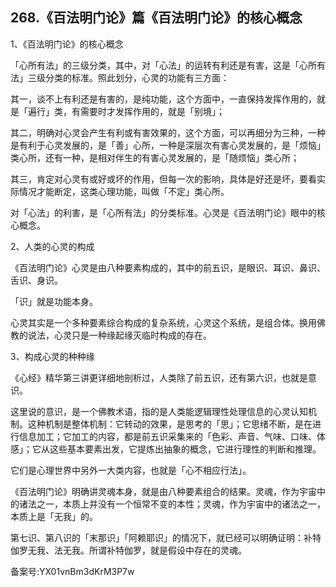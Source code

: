 ## 268.《百法明门论》篇《百法明门论》的核心概念
1、《百法明门论》的核心概念


「心所有法」的三级分类，其中，对「心法」的运转有利还是有害，这是「心所有法」三级分类的标准。照此划分，心灵的功能有三方面：


其一，谈不上有利还是有害的，是纯功能，这个方面中，一直保持发挥作用的，就是「遍行」类，有需要时才发挥作用的，就是「别境」；


其二，明确对心灵会产生有利或有害效果的，这个方面，可以再细分为三种，一种是有利于心灵发展的，是「善」心所，一种是深层次有害心灵发展的，是「烦恼」类心所，还有一种，是相对伴生的有害心灵发展的，是「随烦恼」类心所；


其三，肯定对心灵有或好或坏的作用，但每一次的影响，具体是好还是坏，要看实际情况才能断定，这类心理功能，叫做「不定」类心所。


对「心法」的利害，是「心所有法」的分类标准。心灵是《百法明门论》眼中的核心概念。


2、人类的心灵的构成


《百法明门论》心灵是由八种要素构成的，其中的前五识，是眼识、耳识、鼻识、舌识、身识。


「识」就是功能本身。


心灵其实是一个多种要素综合构成的复杂系统，心灵这个系统，是组合体。换用佛教的说法，心灵只是一种缘起缘灭临时构成的存在。


3、构成心灵的种种缘


《心经》精华第三讲更详细地剖析过，人类除了前五识，还有第六识，也就是意识。


这里说的意识，是一个佛教术语，指的是人类能逻辑理性处理信息的心灵认知机制。这种机制是整体机制：它转动的效果，是思考的「思」；它思绪不断，是在进行信息加工；它加工的内容，都是前五识采集来的「色彩、声音、气味、口味、体感」；它从这些基本要素出发，它提炼出抽象的概念，它进行理性的判断和推理。


它们是心理世界中另外一大类内容，也就是「心不相应行法」。


《百法明门论》明确讲灵魂本身，就是由八种要素组合的结果。灵魂，作为宇宙中的诸法之一，本质上并没有一个恒常不变的本性；灵魂，作为宇宙中的诸法之一，本质上是「无我」的。


第七识、第八识的「末那识」「阿赖耶识」的情况下，就已经可以明确证明：补特伽罗无我、法无我。所谓补特伽罗，就是假设中存在的灵魂。


备案号:YX01vnBm3dKrM3P7w

